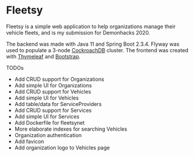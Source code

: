 # Fleetsy

Fleetsy is a simple web application to help organizations manage their vehicle fleets, and is my submission for Demonhacks 2020.

The backend was made with Java 11 and Spring Boot 2.3.4. Flyway was used to populate a 3-node [CockroachDB](https://www.cockroachlabs.com/) cluster. The frontend was created with [Thymeleaf](https://www.thymeleaf.org/) and [Bootstrap](https://getbootstrap.com/).

TODOs
* Add CRUD support for Organizations
* Add simple UI for Organizations
* Add CRUD support for Vehicles
* Add simple UI for Vehicles
* Add table/data for ServiceProviders
* Add CRUD support for Services
* Add simple UI for Services
* Add Dockerfile for fleetsynet
* More elaborate indexes for searching Vehicles
* Organization authentication
* Add favicon
* Add organization logo to Vehicles page
